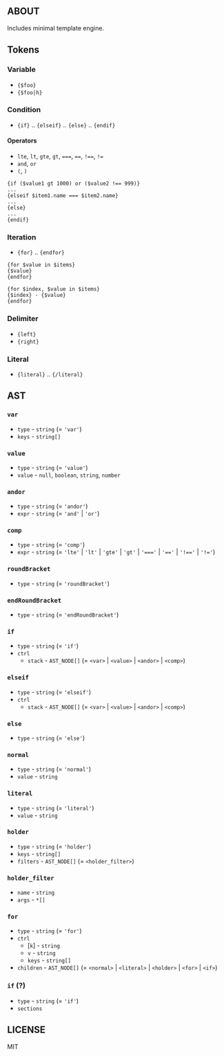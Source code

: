 ## ABOUT

Includes minimal template engine.


## Tokens


### Variable

- `{$foo}`
- `{$foo|h}`

### Condition

- `{if}` .. `{elseif}` .. `{else}` .. `{endif}`

#### Operators

- `lte`, `lt`, `gte`, `gt`, `===`, `==`, `!==`, `!=`
- `and`, `or`
- `(`, `)`

```
{if ($value1 gt 1000) or ($value2 !== 999)}
...
{elseif $item1.name === $item2.name}
...
{else}
...
{endif}
```

### Iteration

- `{for}` .. `{endfor}`

```
{for $value in $items}
{$value}
{endfor}
```

```
{for $index, $value in $items}
{$index} - {$value}
{endfor}
```

### Delimiter

- `{left}`
- `{right}`

### Literal

- `{literal}` .. `{/literal}`


## AST

### `var`

- `type` - `string` (= `'var'`)
- `keys` - `string[]`

### `value`

- `type` - `string` (= `'value'`)
- `value` - `null`, `boolean`, `string`, `number`

### `andor`

- `type` - `string` (= `'andor'`)
- `expr` - `string` (= `'and'` | `'or'`)

### `comp`

- `type` - `string` (= `'comp'`)
- `expr` - `string` (= `'lte'` | `'lt'` | `'gte'` | `'gt'` | `'==='` | `'=='` | `'!=='` | `'!='`)

### `roundBracket`

- `type` - `string` (= `'roundBracket'`)

### `endRoundBracket`

- `type` - `string` (= `'endRoundBracket'`)

### `if`

- `type` - `string` (= `'if'`)
- `ctrl`
  - `stack` - `AST_NODE[]` (= `<var>` | `<value>` | `<andor>` | `<comp>`)

### `elseif`

- `type` - `string` (= `'elseif'`)
- `ctrl`
  - `stack` - `AST_NODE[]` (= `<var>` | `<value>` | `<andor>` | `<comp>`)

### `else`

- `type` - `string` (= `'else'`)

### `normal`

- `type` - `string` (= `'normal'`)
- `value` - `string`

### `literal`

- `type` - `string` (= `'literal'`)
- `value` - `string`

### `holder`

- `type` - `string` (= `'holder'`)
- `keys` - `string[]`
- `filters` - `AST_NODE[]` (= `<holder_filter>`)

### `holder_filter`

- `name` - `string`
- `args` - `*[]`

### `for`

- `type` - `string` (= `'for'`)
- `ctrl`
  - [`k`] - `string`
  - `v` - `string`
  - `keys` - `string[]`
- `children` - `AST_NODE[]` (= `<normal>` | `<literal>` | `<holder>` | `<for>` | `<if>`)

### `if` (?)

- `type` - `string` (= `'if'`)
- `sections`


## LICENSE

MIT
